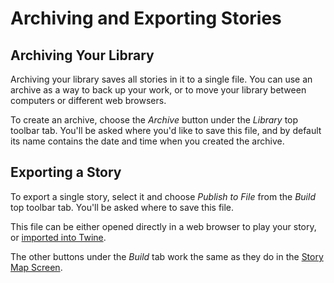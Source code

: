 # Archiving and Exporting Stories

## Archiving Your Library

Archiving your library saves all stories in it to a single file. You can use an
archive as a way to back up your work, or to move your library between computers
or different web browsers.

To create an archive, choose the _Archive_ button under the _Library_ top
toolbar tab. You'll be asked where you'd like to save this file, and by default
its name contains the date and time when you created the archive.

## Exporting a Story

To export a single story, select it and choose _Publish to File_ from the
_Build_ top toolbar tab. You'll be asked where to save this file.

This file can be either opened directly in a web browser to play your story, or
[imported into Twine](creating.md).

The other buttons under the _Build_ tab work the same as they do in the [Story
Map Screen](../editing-stories).